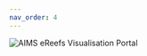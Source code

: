```yaml
---
nav_order: 4
---
```

![AIMS eReefs Visualisation Portal](./assets/products/aims-ereefs.png "AIMS eReefs Visualisation Portal")